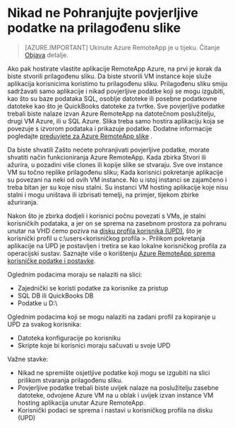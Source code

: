
<properties
    pageTitle="Nikad ne Pohranjujte povjerljive podatke na prilagođenu slike za Azure RemoteApp | Microsoft Azure"
    description="Dodatne informacije o smjernice za spremanje podataka u prilagođene slike u Azure RemoteApp"
    services="remoteapp"
    documentationCenter=""
    authors="lizap"
    manager="mbaldwin" />

<tags
    ms.service="remoteapp"
    ms.workload="compute"
    ms.tgt_pltfrm="na"
    ms.devlang="na"
    ms.topic="article"
    ms.date="08/15/2016"
    ms.author="elizapo" />


# <a name="never-store-sensitive-data-on-custom-images"></a>Nikad ne Pohranjujte povjerljive podatke na prilagođenu slike

> [AZURE.IMPORTANT]
> Ukinute Azure RemoteApp je u tijeku. Čitanje [Objava](https://go.microsoft.com/fwlink/?linkid=821148) detalje.

Ako pak hostirate vlastite aplikacije RemoteApp Azure, na prvi je korak da biste stvorili prilagođenu sliku. Da biste stvorili VM instance koje služe aplikacija korisnicima koristimo tu prilagođenu sliku. Prilagođenu sliku smiju sadržavati samo aplikacije i nikad povjerljive podatke koji se mogu izgubiti, kao što su baze podataka SQL, osoblje datoteke ili posebne podatkovne datoteke kao što je QuickBooks datoteke za tvrtke. Sve povjerljive podatke trebali biste nalaze izvan Azure RemoteApp na datotečnom poslužitelju, drugi VM Azure, ili u SQL Azure. Slika treba samo hostira aplikaciju koja se povezuje s izvorom podataka i prikazuje podatke. Dodatne informacije pogledajte [preduvjete za Azure RemoteApp slike](remoteapp-imagereqs.md) . 

Da biste shvatili Zašto nećete pohranjivati povjerljive podatke, morate shvatiti način funkcioniranja Azure RemoteApp. Kada zbirka Stvori ili ažurira, u pozadini više clones ili kopije slike se stvaraju. Sve ove instance VM su točno replike prilagođenu sliku; Kada korisnici pokretanje aplikacije su povezani na neki od ovih VM instance. No u istoj instanci se zajamčeno i treba bitan jer su koje nisu stalni. Su instanci VM hosting aplikacije koje nisu stalni i mogu uništava ili izbrisati temelji, na primjer, tijekom zbirke ažuriranja. 

Nakon što je zbirka dodjeli i korisnici počnu povezati s VMs, je stalni korisničkih podataka, a jer on se sprema na zasebnom prostora za pohranu unutar na VHD ćemo poziva na [disku profila korisnika (UPD)](remoteapp-upd.md), što je korisnički profil u c:\users\<korisničkog profila >. Prilikom pokretanja aplikacije na UPD je postavljen i tretira se kao lokalne korisničkog profila za operacijski sustav. Saznajte više o korištenju [Azure RemoteApp sprema korisničke podatke i postavke](remoteapp-upd.md).

Oglednim podacima moraju se nalaziti na slici:

- Zajednički se koristi podatke za korisnike za pristup
- SQL DB ili QuickBooks DB
- Podatke u D:\

Oglednim podacima koji se mogu nalaziti na zadani profil za kopiranje u UPD za svakog korisnika:

- Datoteka konfiguracije po korisniku
- Skripte koje bi korisnici moraju sačuvati u svoje UPD

Važne stavke:

- Nikad ne spremište osjetljive podatke koji mogu se izgubiti na slici prilikom stvaranja prilagođenu sliku.
- Povjerljive podatke trebali biste uvijek nalaze na poslužitelju zasebne datoteke, odvojene Azure VM na u oblak i uvijek izvan instance VM hosting aplikacija unutar Azure RemoteApp. 
- Korisnički podaci se sprema i nastavi u korisničkog profila na disku (UPD)


